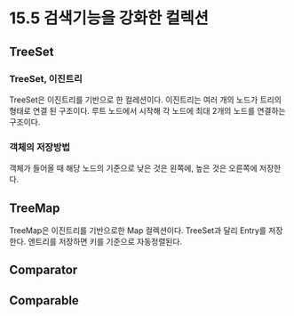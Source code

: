 # 15.5 검색기능을 강화한 컬렉션
## TreeSet 
### TreeSet, 이진트리
TreeSet은 이진트리를 기반으로 한 컬레션이다.
이진트리는 여러 개의 노드가 트리의 형태로 연결 된 구조이다.
루트 노드에서 시작해 각 노드에 최대 2개의 노드를 연결하는 구조이다.
### 객체의 저장방법
객체가 들어올 때 해당 노드의 기준으로 낮은 것은 왼쪽에, 높은 것은 오른쪽에 저장한다.

## TreeMap
TreeMap은 이진트리를 기반으로한 Map 컬렉션이다. 
TreeSet과 달리 Entry를 저장한다.
엔트리를 저장하면 키를 기준으로 자동정렬된다.

## Comparator


## Comparable


